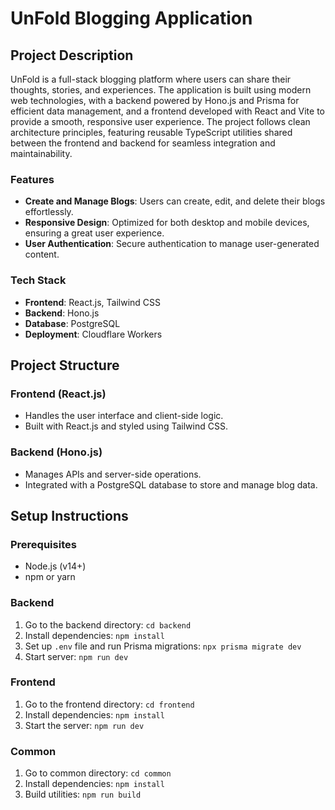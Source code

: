 # UnFold Blogging Application

## Project Description

UnFold is a full-stack blogging platform where users can share their thoughts, stories, and experiences. The application is built using modern web technologies, with a backend powered by Hono.js and Prisma for efficient data management, and a frontend developed with React and Vite to provide a smooth, responsive user experience. The project follows clean architecture principles, featuring reusable TypeScript utilities shared between the frontend and backend for seamless integration and maintainability.

### Features

- **Create and Manage Blogs**: Users can create, edit, and delete their blogs effortlessly.
- **Responsive Design**: Optimized for both desktop and mobile devices, ensuring a great user experience.
- **User Authentication**: Secure authentication to manage user-generated content.

### Tech Stack

- **Frontend**: React.js, Tailwind CSS
- **Backend**: Hono.js
- **Database**: PostgreSQL
- **Deployment**: Cloudflare Workers

## Project Structure

### Frontend (React.js)

- Handles the user interface and client-side logic.
- Built with React.js and styled using Tailwind CSS.

### Backend (Hono.js)

- Manages APIs and server-side operations.
- Integrated with a PostgreSQL database to store and manage blog data.

## Setup Instructions

### Prerequisites
- Node.js (v14+)
- npm or yarn

### Backend
1. Go to the backend directory: `cd backend`
2. Install dependencies: `npm install`
3. Set up `.env` file and run Prisma migrations: `npx prisma migrate dev`
4. Start server: `npm run dev`

### Frontend
1. Go to the frontend directory: `cd frontend`
2. Install dependencies: `npm install`
3. Start the server: `npm run dev`

### Common
1. Go to common directory: `cd common`
2. Install dependencies: `npm install`
3. Build utilities: `npm run build`
